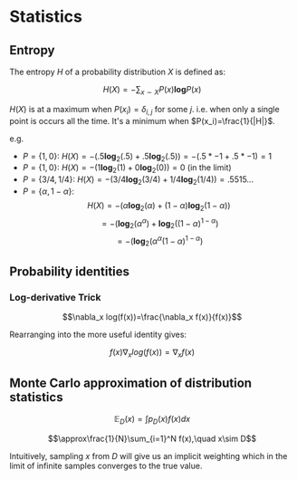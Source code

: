 # Statistics

## Entropy

The entropy $H$ of a probability distribution $X$ is defined as:

$$H(X)=-\sum_{x\sim X} P(x)\textbf{log}P(x)$$

$H(X)$ is at a maximum when $P(x_i)=\delta_{i,j}$ for some $j$. i.e. when only a single point is occurs all the time. It's a minimum when $P(x_i)=\frac{1}{|H|}$.

e.g.

- $P=\{1,0\}$: $H(X)=-(.5\textbf{log}_2(.5)+.5\textbf{log}_2(.5))=-(.5*-1+.5*-1)=1$
- $P=\{1,0\}$: $H(X)=-(1\textbf{log}_2(1)+0\textbf{log}_2(0))=0$ (in the limit)
- $P=\{3/4,1/4\}$: $H(X)=-(3/4\textbf{log}_2(3/4)+1/4\textbf{log}_2(1/4))=.5515...$
- $P=\{\alpha,1-\alpha\}$:
$$H(X)=-(\alpha\textbf{log}_2(\alpha)+(1-\alpha)\textbf{log}_2(1-\alpha))$$
$$=-(\textbf{log}_2(\alpha^\alpha)+\textbf{log}_2((1-\alpha)^{1-\alpha})$$
$$=-(\textbf{log}_2(\alpha^\alpha(1-\alpha)^{1-\alpha})$$


## Probability identities

### Log-derivative Trick

$$\nabla_x log(f(x))=\frac{\nabla_x f(x)}{f(x)}$$

Rearranging into the more useful identity gives:

$$f(x)\nabla_x log(f(x))=\nabla_x f(x)$$

## Monte Carlo approximation of distribution statistics

$$\mathbb{E}_D(x)=\int p_D(x)f(x)dx$$

$$\approx\frac{1}{N}\sum_{i=1}^N f(x),\quad x\sim D$$

Intuitively, sampling $x$ from $D$ will give us an implicit weighting which in the limit of infinite samples converges to the true value.
